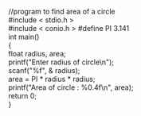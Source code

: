 //program to find area of a circle    
#include < stdio.h >   
#include < conio.h > #define PI 3.141  
int main()   
{  
float radius, area;  
printf("Enter radius of circle\n");  
scanf("%f", & radius);  
area = PI * radius * radius;  
printf("Area of circle : %0.4f\n", area);   
return 0;  
}     
